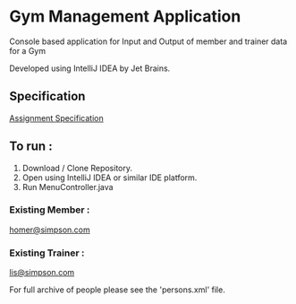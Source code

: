 # Gym Management Application
Console based application for Input and Output of member and trainer data for a Gym

Developed using IntelliJ IDEA by Jet Brains.

## Specification
[Assignment Specification](https://htmlpreview.github.io/?https://github.com/killianoneachtain/killiansgymconsole/blob/master/index.html)

## To run :
   1. Download / Clone Repository.
   2. Open using IntelliJ IDEA or similar IDE platform.
   3. Run MenuController.java

### Existing Member :
   homer@simpson.com
   
### Existing Trainer : 
   lis@simpson.com
   
For full archive of people please see the 'persons.xml' file.
